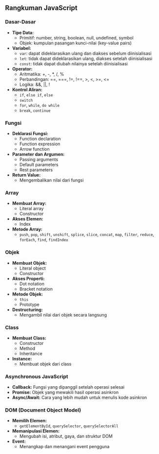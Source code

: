 ## Rangkuman JavaScript

### Dasar-Dasar

- **Tipe Data:**
  - Primitif: number, string, boolean, null, undefined, symbol
  - Objek: kumpulan pasangan kunci-nilai (key-value pairs)
- **Variabel:**
  - `var`: dapat dideklarasikan ulang dan diakses sebelum diinisialisasi
  - `let`: tidak dapat dideklarasikan ulang, diakses setelah diinisialisasi
  - `const`: tidak dapat diubah nilainya setelah diinisialisasi
- **Operator:**
  - Aritmatika: +, -, \*, /, %
  - Perbandingan: ==, ===, !=, !==, >, <, >=, <=
  - Logika: &&, ||, !
- **Kontrol Aliran:**
  - `if`, `else if`, `else`
  - `switch`
  - `for`, `while`, `do while`
  - `break`, `continue`

### Fungsi

- **Deklarasi Fungsi:**
  - Function declaration
  - Function expression
  - Arrow function
- **Parameter dan Argumen:**
  - Passing arguments
  - Default parameters
  - Rest parameters
- **Return Value:**
  - Mengembalikan nilai dari fungsi

### Array

- **Membuat Array:**
  - Literal array
  - Constructor
- **Akses Elemen:**
  - Index
- **Metode Array:**
  - `push`, `pop`, `shift`, `unshift`, `splice`, `slice`, `concat`, `map`, `filter`, `reduce`, `forEach`, `find`, `findIndex`

### Objek

- **Membuat Objek:**
  - Literal object
  - Constructor
- **Akses Properti:**
  - Dot notation
  - Bracket notation
- **Metode Objek:**
  - `this`
  - Prototype
- **Destructuring:**
  - Mengambil nilai dari objek secara langsung

### Class

- **Membuat Class:**
  - Constructor
  - Method
  - Inheritance
- **Instance:**
  - Membuat objek dari class

### Asynchronous JavaScript

- **Callback:** Fungsi yang dipanggil setelah operasi selesai
- **Promise:** Objek yang mewakili hasil operasi asinkron
- **Async/Await:** Cara yang lebih mudah untuk menulis kode asinkron

### DOM (Document Object Model)

- **Memilih Elemen:**
  - `getElementById`, `querySelector`, `querySelectorAll`
- **Memanipulasi Elemen:**
  - Mengubah isi, atribut, gaya, dan struktur DOM
- **Event:**
  - Menangkap dan menangani event pengguna
